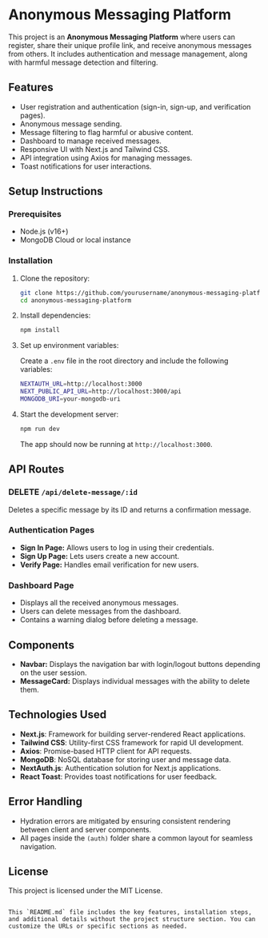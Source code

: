 # Anonymous Messaging Platform

This project is an **Anonymous Messaging Platform** where users can register, share their unique profile link, and receive anonymous messages from others. It includes authentication and message management, along with harmful message detection and filtering.

## Features

- User registration and authentication (sign-in, sign-up, and verification pages).
- Anonymous message sending.
- Message filtering to flag harmful or abusive content.
- Dashboard to manage received messages.
- Responsive UI with Next.js and Tailwind CSS.
- API integration using Axios for managing messages.
- Toast notifications for user interactions.

## Setup Instructions

### Prerequisites

- Node.js (v16+)
- MongoDB Cloud or local instance

### Installation

1. Clone the repository:

   ```bash
   git clone https://github.com/yourusername/anonymous-messaging-platform.git
   cd anonymous-messaging-platform
   ```

2. Install dependencies:

   ```bash
   npm install
   ```

3. Set up environment variables:

   Create a `.env` file in the root directory and include the following variables:

   ```bash
   NEXTAUTH_URL=http://localhost:3000
   NEXT_PUBLIC_API_URL=http://localhost:3000/api
   MONGODB_URI=your-mongodb-uri
   ```

4. Start the development server:

   ```bash
   npm run dev
   ```

   The app should now be running at `http://localhost:3000`.

## API Routes

### DELETE `/api/delete-message/:id`

Deletes a specific message by its ID and returns a confirmation message.

### Authentication Pages
- **Sign In Page:** Allows users to log in using their credentials.
- **Sign Up Page:** Lets users create a new account.
- **Verify Page:** Handles email verification for new users.

### Dashboard Page
- Displays all the received anonymous messages.
- Users can delete messages from the dashboard.
- Contains a warning dialog before deleting a message.

## Components

- **Navbar:** Displays the navigation bar with login/logout buttons depending on the user session.
- **MessageCard:** Displays individual messages with the ability to delete them.

## Technologies Used

- **Next.js**: Framework for building server-rendered React applications.
- **Tailwind CSS**: Utility-first CSS framework for rapid UI development.
- **Axios**: Promise-based HTTP client for API requests.
- **MongoDB**: NoSQL database for storing user and message data.
- **NextAuth.js**: Authentication solution for Next.js applications.
- **React Toast**: Provides toast notifications for user feedback.

## Error Handling

- Hydration errors are mitigated by ensuring consistent rendering between client and server components.
- All pages inside the `(auth)` folder share a common layout for seamless navigation.

## License

This project is licensed under the MIT License.
```

This `README.md` file includes the key features, installation steps, and additional details without the project structure section. You can customize the URLs or specific sections as needed.